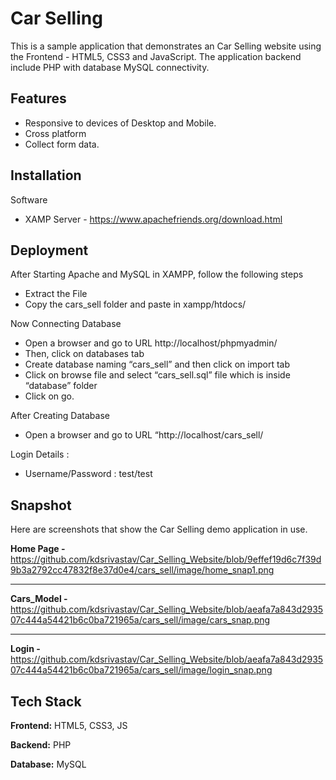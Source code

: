
# Car Selling

This is a sample application that demonstrates an Car Selling website using the Frontend - HTML5, CSS3 and JavaScript. 
The application backend include PHP with database MySQL connectivity. 


## Features

- Responsive to devices of Desktop and Mobile. 
- Cross platform
- Collect form data.



## Installation

Software 
- XAMP Server - https://www.apachefriends.org/download.html
    

## Deployment
After Starting Apache and MySQL in XAMPP, follow the following steps
- Extract the File 
- Copy the cars_sell folder and  paste in xampp/htdocs/

Now Connecting Database
- Open a browser and go to URL http://localhost/phpmyadmin/
- Then, click on databases tab
- Create database naming “cars_sell” and then click on import tab
- Click on browse file and select “cars_sell.sql” file which is inside “database” folder
- Click on go.

After Creating Database
- Open a browser and go to URL “http://localhost/cars_sell/

Login Details :
- Username/Password : test/test


## Snapshot

Here are screenshots that show the Car Selling demo application in use.

**Home Page -**
https://github.com/kdsrivastav/Car_Selling_Website/blob/9effef19d6c7f39d9b3a2792cc47832f8e37d0e4/cars_sell/image/home_snap1.png

---

**Cars_Model -**
https://github.com/kdsrivastav/Car_Selling_Website/blob/aeafa7a843d293507c444a54421b6c0ba721965a/cars_sell/image/cars_snap.png

---

**Login -**
https://github.com/kdsrivastav/Car_Selling_Website/blob/aeafa7a843d293507c444a54421b6c0ba721965a/cars_sell/image/login_snap.png



## Tech Stack

**Frontend:** HTML5, CSS3, JS

**Backend:** PHP

**Database:** MySQL


